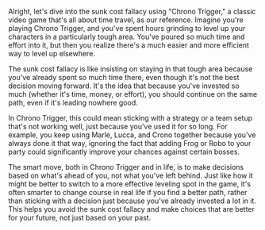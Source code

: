 Alright, let's dive into the sunk cost fallacy using "Chrono Trigger," a classic video game that's all about time travel, as our reference. Imagine you're playing Chrono Trigger, and you've spent hours grinding to level up your characters in a particularly tough area. You've poured so much time and effort into it, but then you realize there's a much easier and more efficient way to level up elsewhere.

The sunk cost fallacy is like insisting on staying in that tough area because you've already spent so much time there, even though it's not the best decision moving forward. It's the idea that because you've invested so much (whether it's time, money, or effort), you should continue on the same path, even if it's leading nowhere good. 

In Chrono Trigger, this could mean sticking with a strategy or a team setup that's not working well, just because you've used it for so long. For example, you keep using Marle, Lucca, and Crono together because you've always done it that way, ignoring the fact that adding Frog or Robo to your party could significantly improve your chances against certain bosses.

The smart move, both in Chrono Trigger and in life, is to make decisions based on what's ahead of you, not what you've left behind. Just like how it might be better to switch to a more effective leveling spot in the game, it's often smarter to change course in real life if you find a better path, rather than sticking with a decision just because you've already invested a lot in it. This helps you avoid the sunk cost fallacy and make choices that are better for your future, not just based on your past.